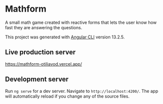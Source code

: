 # Mathform

A small math game created with reactive forms that lets the user know how fast they are answering the questions.

This project was generated with [Angular CLI](https://github.com/angular/angular-cli) version 13.2.5.

## Live production server

https://mathform-otiliavod.vercel.app/

## Development server

Run `ng serve` for a dev server. Navigate to `http://localhost:4200/`. The app will automatically reload if you change any of the source files.
